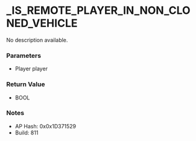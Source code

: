 # _IS_REMOTE_PLAYER_IN_NON_CLONED_VEHICLE

No description available.

### Parameters
* Player player

### Return Value
* BOOL

### Notes
* AP Hash: 0x0x1D371529
* Build: 811

